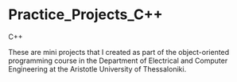 # Practice_Projects_C++
C++

Τhese are mini projects that I created as part of the object-oriented programming course in the Department of Electrical and Computer Engineering at the Aristotle University of Thessaloniki.
